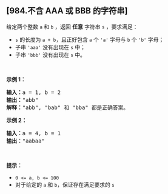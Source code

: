 ## [984.不含 AAA 或 BBB 的字符串]
<p>给定两个整数 <code>a</code>&nbsp;和 <code>b</code>&nbsp;，返回&nbsp;<strong>任意</strong>&nbsp;字符串 <code>s</code>&nbsp;，要求满足：</p>

<ul>
	<li><code>s</code>&nbsp;的长度为 <code>a + b</code>，且正好包含&nbsp;<code>a</code>&nbsp;个 <code>'a'</code>&nbsp;字母与&nbsp;<code>b</code> 个 <code>'b'</code>&nbsp;字母；</li>
	<li>子串&nbsp;<code>'aaa'</code>&nbsp;没有出现在 <code>s</code>&nbsp;中；</li>
	<li>子串&nbsp;<code>'bbb'</code> 没有出现在 <code>s</code>&nbsp;中。</li>
</ul>

<p>&nbsp;</p>

<p><strong>示例 1：</strong></p>

<pre>
<strong>输入：</strong>a = 1, b = 2
<strong>输出：</strong>"abb"
<strong>解释：</strong>"abb", "bab" 和 "bba" 都是正确答案。
</pre>

<p><strong>示例 2：</strong></p>

<pre>
<strong>输入：</strong>a = 4, b = 1
<strong>输出：</strong>"aabaa"</pre>

<p>&nbsp;</p>

<p><strong>提示：</strong></p>

<ul>
	<li><code>0 &lt;= a, b&nbsp;&lt;= 100</code></li>
	<li>对于给定的 <code>a</code> 和 <code>b</code>，保证存在满足要求的 <code>s</code>&nbsp;</li>
</ul>
<span style="display:block"><span style="height:0px"><span style="position:absolute">​​​</span></span></span>
